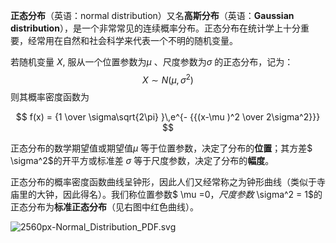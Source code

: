 **正态分布**（英语：normal distribution）又名**高斯分布**（英语：**Gaussian distribution**），是一个非常常见的连续概率分布。正态分布在统计学上十分重要，经常用在自然和社会科学来代表一个不明的随机变量。

若随机变量 $X$, 服从一个位置参数为$\mu$ 、尺度参数为$\sigma$ 的正态分布，记为：
$$
X \sim N(\mu,\sigma^2)
$$
则其概率密度函数为

$$
f(x) = {1 \over \sigma\sqrt{2\pi} }\,e^{- {{(x-\mu )^2 \over 2\sigma^2}}}
$$


 正态分布的数学期望值或期望值$\mu$ 等于位置参数，决定了分布的**位置**；其方差$ \sigma^2$的开平方或标准差 $\sigma$ 等于尺度参数，决定了分布的**幅度**。

正态分布的概率密度函数曲线呈钟形，因此人们又经常称之为钟形曲线（类似于寺庙里的大钟，因此得名）。我们称位置参数$ \mu =0$，尺度参数$ \sigma^2 = 1$的正态分布为**标准正态分布**（见右图中红色曲线）。

![2560px-Normal_Distribution_PDF.svg](D:\Notes\raw_images\2560px-Normal_Distribution_PDF.svg.png)
